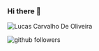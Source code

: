 ### Hi there 👋




<!--
**lucasC-deOliveira/lucasC-deOliveira** is a ✨ _special_ ✨ repository because its `README.md` (this file) appears on your GitHub profile.

Here are some ideas to get you started:

- 🔭 I’m currently working on ...
- 🌱 I’m currently learning ...
- 👯 I’m looking to collaborate on ...
- 🤔 I’m looking for help with ...
- 💬 Ask me about ...
- 📫 How to reach me: ...
- 😄 Pronouns: ...
- ⚡ Fun fact: ...
-->

![Lucas Carvalho De Oliveira](https://github-readme-stats.vercel.app/api?username=lucasC-deOliveira&show_icons=true&theme=radical)

![github followers](https://img.shields.io/github/followers/lucasC-deOliveira?style=social)
